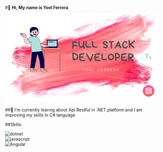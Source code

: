#👋 **Hi, My name is Yoel Ferrera**

![banner](./banner.png)

##🌱 I’m currently learnig about Api Restful in .NET platform and I am improving my skills in C# language

##Skills:

![dotnet](https://img.shields.io/badge/.NET-3D0C84?style=for-the-badge&log=net&logoColor=white&labelColor=101010)</br>
![javascript](https://img.shields.io/badge/Javascript-javascript?style=for-the-badge&log=javascript&logoColor=white&labelColor=#FFE500)</br>
![Angular](https://img.shields.io/badge/Angular-red?style=for-the-badge&log=angular&logoColor=white&labelColor=#a6120d)</br>
